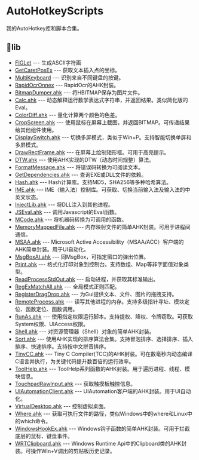 # AutoHotkeyScripts  
我的AutoHotkey库和脚本合集。
## 📁lib
- [FIGLet](lib/FIGLet/) --- 生成ASCII字符画  
- [GetCaretPosEx](lib/GetCaretPosEx/) --- 获取文本插入点的坐标。  
- [MultiKeyboard](lib/MultiKeyboard/) --- 识别来自不同键盘的按键。  
- [RapidOcrOnnex](lib/RapidOcrOnnx/) --- RapidOcr的AHK封装。  
- [BitmapDumper.ahk](lib/BitmapDumper.ahk) --- 将HBITMAP保存为图片文件。  
- [Calc.ahk](lib/Calc.ahk) --- 动态解释运行数学表达式字符串，并返回结果。类似简化版的Eval。  
- [ColorDiff.ahk](lib/ColorDiff.ahk) --- 量化计算两个颜色的色差。  
- [CropScreen.ahk](lib/CropScreen.ahk) --- 使用鼠标在屏幕上截图，并返回BITMAP。可传递结果给其他组件使用。  
- [DisplaySwitch.ahk](lib/DisplaySwitch.ahk) --- 切换多屏模式，类似于Win+P。支持智能切换单屏和多屏模式。  
- [DrawRectFrame.ahk](lib/DrawRectFrame.ahk) --- 在屏幕上绘制矩形框。可用于高亮提示。  
- [DTW.ahk](lib/DTW.ahk) --- 使用AHK实现的DTW（动态时间规整）算法。  
- [FormatMessage.ahk](lib/FormatMessage.ahk) --- 将错误码转换为可阅读文本。  
- [GetDependencies.ahk](lib/GetDependencies.ahk) --- 查询EXE或DLL文件的依赖。  
- [Hash.ahk](lib/Hash.ahk) --- Hash计算库。支持MD5，SHA256等多种哈希算法。  
- [IME.ahk](lib/IME.ahk) --- IME（输入法）控制库。可获取、切换当前输入法及输入法的中英文状态。  
- [InjectLib.ahk](lib/InjectLib.ahk) --- 将DLL注入到其他进程。  
- [JSEval.ahk](lib/JSEval.ahk) --- 调用Javascript的Eval函数。
- [MCode.ahk](lib/MCode.ahk) --- 将机器码转换为可调用的函数。  
- [MemoryMappedFile.ahk](lib/MemoryMappedFile.ahk) --- 内存映射文件的简单AHK封装。可用于进程间通信。  
- [MSAA.ahk](lib/MSAA.ahk) --- Microsoft Active Accessibility（MSAA/ACC）客户端的AHK简单封装。用于UI自动化。  
- [MsgBoxAt.ahk](lib/MsgBoxAt.ahk) --- 同MsgBox，可指定窗口的弹出位置。  
- [Print.ahk](lib/Print.ahk) --- 格式化打印对象到控制台。支持数组、Map等非字面值对象类型。  
- [ReadProcessStdOut.ahk](lib/ReadProcessStdOut.ahk) --- 启动进程，并获取其标准输出。  
- [RegExMatchAll.ahk](lib/RegExMatchAll.ahk) --- 全局模式正则匹配。  
- [RegisterDragDrop.ahk](lib/RegisterDragDrop.ahk) --- 为Gui提供文本、文件、图片的拖拽支持。  
- [RemoteProcess.ahk](lib/RemoteProcess.ahk) --- 读写其他进程的内存。支持多级指针寻址、模块定位、函数定位、函数调用。  
- [RunAs.ahk](lib/RunAs.ahk) --- 使用指定权限运行脚本。支持提权、降权、令牌窃取。可获取System权限、UIAccess权限。  
- [Shell.ahk](lib/Shell.ahk) --- 对资源管理器（Shell）对象的简单AHK封装。  
- [Sort.ahk](lib/Sort.ahk) --- 使用AHK实现的排序算法合集。支持冒泡排序、选择排序、插入排序、快速排序。支持按中文拼音排序。  
- [TinyCC.ahk](lib/TinyCC.ahk) --- Tiny C Compiler(TCC)的AHK封装。可在数毫秒内动态编译C语言并执行，为关键代码提升数百倍的运行效率。  
- [ToolHelp.ahk](lib/ToolHelp.ahk) --- ToolHelp系列函数的AHK封装。用于遍历进程、线程、模块信息。  
- [TouchpadRawInput.ahk](lib/TouchpadRawInput.ahk) --- 获取触摸板触控信息。  
- [UIAutomationClient.ahk](lib/UIAutomationClient.ahk) --- UIAutomation客户端的AHK封装。用于UI自动化。  
- [VirtualDesktop.ahk](lib/VirtualDesktop.ahk) --- 控制虚拟桌面。  
- [Where.ahk](lib/Where.ahk) --- 获取可执行文件的路径，类似Windows中的where和Linux中的which命令。  
- [WindowsHookEx.ahk](lib/WindowsHookEx.ahk) --- Windows钩子函数的简单AHK封装。可用于拦截底层的鼠标、键盘事件。  
- [WRTClipboard.ahk](lib/WRTClipboard.ahk) --- Windows Runtime Api中的Clipboard类的AHK封装。可操作Win+V调出的剪贴板历史记录。  